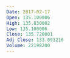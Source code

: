 ```yaml
---
Date: 2017-02-17
Open: 135.100006
High: 135.830002
Low: 135.100006
Close: 135.720001
Adj Close: 133.093216
Volume: 22198200
---
```

